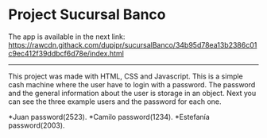 # Project Sucursal Banco

The app is available in the next link: https://rawcdn.githack.com/dupjpr/sucursalBanco/34b95d78ea13b2386c01c9ec412f39ddbcf6d78e/index.html
___________________________________________

This project was made with HTML, CSS and Javascript. This is a simple cash machine where the user have to login with a password. The password and the general information about the user is storage in an object. Next you can see the three example users and the password for each one.  

*Juan      password(2523).
*Camilo    password(1234).
*Estefanía password(2003).

